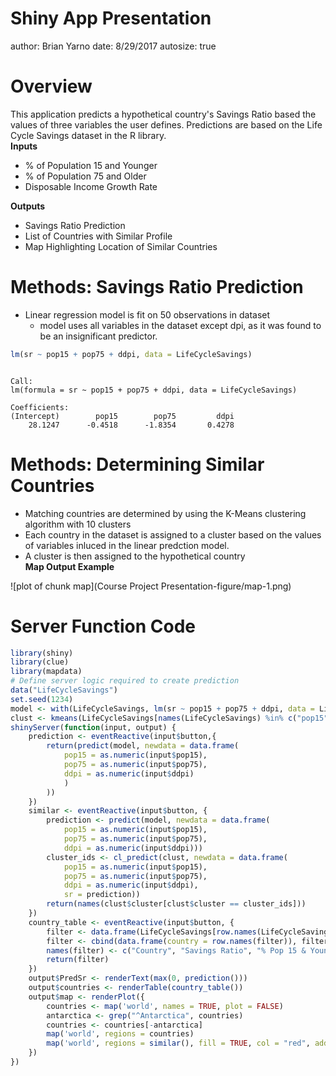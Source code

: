 Shiny App Presentation
========================================================
author: Brian Yarno
date: 8/29/2017
autosize: true


Overview
========================================================
This application predicts a hypothetical country's Savings Ratio based the values of three variables the user defines.  Predictions are based on the Life Cycle Savings dataset in the R library.  
**Inputs**
- % of Population 15 and Younger
- % of Population 75 and Older
- Disposable Income Growth Rate  

**Outputs**
- Savings Ratio Prediction
- List of Countries with Similar Profile
- Map Highlighting Location of Similar Countries

Methods: Savings Ratio Prediction
========================================================

- Linear regression model is fit on 50 observations in dataset   
    - model uses all variables in the dataset except dpi, as it was found to be an insignificant predictor.

```r
lm(sr ~ pop15 + pop75 + ddpi, data = LifeCycleSavings)
```

```

Call:
lm(formula = sr ~ pop15 + pop75 + ddpi, data = LifeCycleSavings)

Coefficients:
(Intercept)        pop15        pop75         ddpi  
    28.1247      -0.4518      -1.8354       0.4278  
```

Methods: Determining Similar Countries
========================================================
- Matching countries are determined by using the K-Means clustering algorithm with 10 clusters
- Each country in the dataset is assigned to a cluster based on the values of variables inluced in the linear predction model.  
- A cluster is then assigned to the hypothetical country  
**Map Output Example**

![plot of chunk map](Course Project Presentation-figure/map-1.png)

Server Function Code
========================================================

```r
library(shiny)
library(clue)
library(mapdata)
# Define server logic required to create prediction
data("LifeCycleSavings")
set.seed(1234)
model <- with(LifeCycleSavings, lm(sr ~ pop15 + pop75 + ddpi, data = LifeCycleSavings))
clust <- kmeans(LifeCycleSavings[names(LifeCycleSavings) %in% c("pop15", "pop75", "ddpi", "sr")], 10)
shinyServer(function(input, output) {
    prediction <- eventReactive(input$button,{
        return(predict(model, newdata = data.frame(
            pop15 = as.numeric(input$pop15), 
            pop75 = as.numeric(input$pop75), 
            ddpi = as.numeric(input$ddpi)
            )
        ))
    })
    similar <- eventReactive(input$button, {
        prediction <- predict(model, newdata = data.frame(
            pop15 = as.numeric(input$pop15), 
            pop75 = as.numeric(input$pop75), 
            ddpi = as.numeric(input$ddpi)))
        cluster_ids <- cl_predict(clust, newdata = data.frame(
            pop15 = as.numeric(input$pop15), 
            pop75 = as.numeric(input$pop75), 
            ddpi = as.numeric(input$ddpi), 
            sr = prediction))
        return(names(clust$cluster[clust$cluster == cluster_ids]))
    })
    country_table <- eventReactive(input$button, {
        filter <- data.frame(LifeCycleSavings[row.names(LifeCycleSavings) %in% similar(), names(LifeCycleSavings) %in% c("pop15", "pop75", "ddpi", "sr")])
        filter <- cbind(data.frame(country = row.names(filter)), filter)
        names(filter) <- c("Country", "Savings Ratio", "% Pop 15 & Younger", "% Pop 75 & Older", "Disposable Income Growth Rate")
        return(filter)
    })
    output$PredSr <- renderText(max(0, prediction()))
    output$countries <- renderTable(country_table()) 
    output$map <- renderPlot({
        countries <- map('world', names = TRUE, plot = FALSE)
        antarctica <- grep("^Antarctica", countries)
        countries <- countries[-antarctica]
        map('world', regions = countries)
        map('world', regions = similar(), fill = TRUE, col = "red", add = TRUE)
    })
})
```

